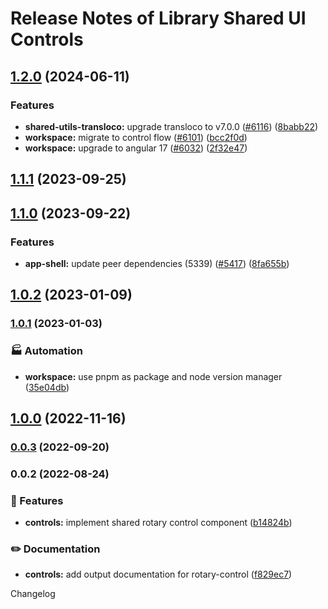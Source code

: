 # Release Notes of Library Shared UI Controls
## [1.2.0](https://github.com/Schaeffler-Group/frontend-schaeffler/compare/controls-v1.1.1...controls-v1.2.0) (2024-06-11)


### Features

* **shared-utils-transloco:** upgrade transloco to v7.0.0 ([#6116](https://github.com/Schaeffler-Group/frontend-schaeffler/issues/6116)) ([8babb22](https://github.com/Schaeffler-Group/frontend-schaeffler/commit/8babb222d49c8ef69fd677d632ac6b87852f3caa))
* **workspace:** migrate to control flow ([#6101](https://github.com/Schaeffler-Group/frontend-schaeffler/issues/6101)) ([bcc2f0d](https://github.com/Schaeffler-Group/frontend-schaeffler/commit/bcc2f0de21ab75dcdceb320c21268074e0940dc9))
* **workspace:** upgrade to angular 17 ([#6032](https://github.com/Schaeffler-Group/frontend-schaeffler/issues/6032)) ([2f32e47](https://github.com/Schaeffler-Group/frontend-schaeffler/commit/2f32e478cb1b1c95ac48976332011c60ce28f4e4))

## [1.1.1](https://github.com/Schaeffler-Group/frontend-schaeffler/compare/controls-v1.1.0...controls-v1.1.1) (2023-09-25)

## [1.1.0](https://github.com/Schaeffler-Group/frontend-schaeffler/compare/controls-v1.0.2...controls-v1.1.0) (2023-09-22)


### Features

* **app-shell:** update peer dependencies (5339) ([#5417](https://github.com/Schaeffler-Group/frontend-schaeffler/issues/5417)) ([8fa655b](https://github.com/Schaeffler-Group/frontend-schaeffler/commit/8fa655b608a94cb6e20d54e73187f3efb7ec750e))

## [1.0.2](https://github.com/Schaeffler-Group/frontend-schaeffler/compare/controls-v1.0.1...controls-v1.0.2) (2023-01-09)

### [1.0.1](https://github.com/Schaeffler-Group/frontend-schaeffler/compare/controls-v1.0.0...controls-v1.0.1) (2023-01-03)


### 🏭 Automation

* **workspace:** use pnpm as package and node version manager ([35e04db](https://github.com/Schaeffler-Group/frontend-schaeffler/commit/35e04dba206a3d579156300c68b2ede9206556ff))

## [1.0.0](https://github.com/Schaeffler-Group/frontend-schaeffler/compare/controls-v0.0.3...controls-v1.0.0) (2022-11-16)

### [0.0.3](https://github.com/Schaeffler-Group/frontend-schaeffler/compare/controls-v0.0.2...controls-v0.0.3) (2022-09-20)

### 0.0.2 (2022-08-24)


### 🎸 Features

* **controls:** implement shared rotary control component ([b14824b](https://github.com/Schaeffler-Group/frontend-schaeffler/commit/b14824ba5115f3dca86257b0f8fc1701d3c93971))


### ✏️ Documentation

* **controls:** add output documentation for rotary-control ([f829ec7](https://github.com/Schaeffler-Group/frontend-schaeffler/commit/f829ec735ee76c569973dc67e496b4edf3c04712))

 Changelog
 
